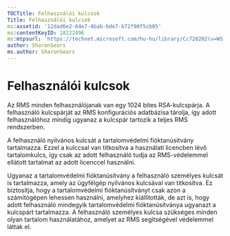 ```yaml
---
TOCTitle: Felhasználói kulcsok
Title: Felhasználói kulcsok
ms:assetid: '12dad6e2-64e7-4bab-bde7-b72f90f5cb05'
ms:contentKeyID: 18122496
ms:mtpsurl: 'https://technet.microsoft.com/hu-hu/library/Cc720202(v=WS.10)'
author: SharonSears
ms.author: SharonSears
---
```


Felhasználói kulcsok
====================

Az RMS minden felhasználójanak van egy 1024 bites RSA-kulcspárja. A felhasználó kulcspárját az RMS konfigurációs adatbázisa tárolja, így adott felhasználóhoz mindig ugyanaz a kulcspár tartozik a teljes RMS rendszerben.

A felhasználó nyilvános kulcsát a tartalomvédelmi fióktanúsítvány tartalmazza. Ezzel a kulccsal van titkosítva a használati licencben lévő tartalomkulcs, így csak az adott felhasználó tudja az RMS-védelemmel ellátott tartalmat az adott licenccel használni.

Ugyanaz a tartalomvédelmi fióktanúsítvány a felhasználó személyes kulcsát is tartalmazza, amely az ügyfélgép nyilvános kulcsával van titkosítva. Ez biztosítja, hogy a tartalomvédelmi fióktanúsítványt csak azon a számítógépen lehessen használni, amelyhez kiállították, de azt is, hogy adott felhasználó mindegyik tartalomvédelmi fióktanúsítványa ugyanazt a kulcspárt tartalmazza. A felhasználó személyes kulcsa szükséges minden olyan tartalom használatához, amelyet az RMS segítségével védelemmel láttak el.
